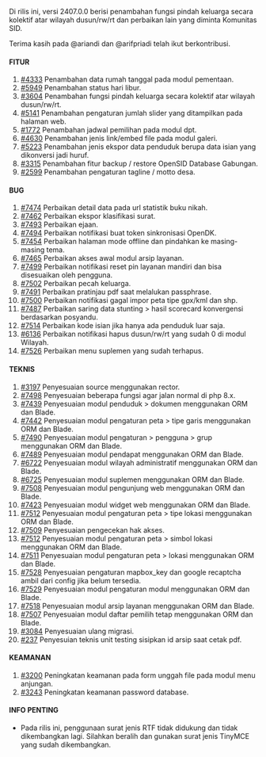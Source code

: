 Di rilis ini, versi 2407.0.0 berisi penambahan fungsi pindah keluarga secara kolektif atar wilayah dusun/rw/rt dan perbaikan lain yang diminta Komunitas SID.

Terima kasih pada @ariandi dan @arifpriadi telah ikut berkontribusi.

#### FITUR
1. [#4333](https://github.com/OpenSID/OpenSID/issues/4333) Penambahan data rumah tanggal pada modul pementaan.
2. [#5949](https://github.com/OpenSID/OpenSID/issues/5949) Penambahan status hari libur.
3. [#3604](https://github.com/OpenSID/OpenSID/issues/3604) Penambahan fungsi pindah keluarga secara kolektif atar wilayah dusun/rw/rt.
4. [#5141](https://github.com/OpenSID/OpenSID/issues/5141) Penambahan pengaturan jumlah slider yang ditampilkan pada halaman web.
5. [#1772](https://github.com/OpenSID/OpenSID/issues/1772) Penambahan jadwal pemilihan pada modul dpt.
6. [#4630](https://github.com/OpenSID/OpenSID/issues/4630) Penambahan jenis link/embed file pada modul galeri.
7. [#5223](https://github.com/OpenSID/OpenSID/issues/5223) Penambahan jenis ekspor data penduduk berupa data isian yang dikonversi jadi huruf.
8. [#3315](https://github.com/OpenSID/OpenSID/issues/3315) Penambahan fitur backup / restore OpenSID Database Gabungan.
9. [#2599](https://github.com/OpenSID/OpenSID/issues/2599) Penambahan pengaturan tagline / motto desa.


#### BUG

1. [#7474](https://github.com/OpenSID/OpenSID/issues/7474) Perbaikan detail data pada url statistik buku nikah.
2. [#7462](https://github.com/OpenSID/OpenSID/issues/7462) Perbaikan ekspor klasifikasi surat.
3. [#7493](https://github.com/OpenSID/OpenSID/issues/7493) Perbaikan ejaan.
4. [#7494](https://github.com/OpenSID/OpenSID/issues/7494) Perbaikan notifikasi buat token sinkronisasi OpenDK.
5. [#7454](https://github.com/OpenSID/OpenSID/issues/7454) Perbaikan halaman mode offline dan pindahkan ke masing-masing tema.
6. [#7465](https://github.com/OpenSID/OpenSID/issues/7465) Perbaikan akses awal modul arsip layanan.
7. [#7499](https://github.com/OpenSID/OpenSID/issues/7499) Perbaikan notifikasi reset pin layanan mandiri dan bisa disesuaikan oleh pengguna.
8. [#7502](https://github.com/OpenSID/OpenSID/issues/7502) Perbaikan pecah keluarga.
9. [#7491](https://github.com/OpenSID/OpenSID/issues/7491) Perbaikan pratinjau pdf saat melalukan passphrase.
10. [#7500](https://github.com/OpenSID/OpenSID/issues/7500) Perbaikan notifikasi gagal impor peta tipe gpx/kml dan shp.
11. [#7487](https://github.com/OpenSID/OpenSID/issues/7487) Perbaikan saring data stunting > hasil scorecard konvergensi berdasarkan posyandu.
12. [#7514](https://github.com/OpenSID/OpenSID/issues/7514) Perbaikan kode isian jika hanya ada penduduk luar saja.
13. [#6136](https://github.com/OpenSID/OpenSID/issues/6136) Perbaikan notifikasi hapus dusun/rw/rt yang sudah 0 di modul Wilayah.
14. [#7526](https://github.com/OpenSID/OpenSID/issues/7526) Perbaikan menu suplemen yang sudah terhapus.


#### TEKNIS

1. [#3197](https://github.com/OpenSID/premium/issues/3197) Penyesuaian source menggunakan rector.
2. [#7498](https://github.com/OpenSID/OpenSID/issues/7498) Penyesuaian beberapa fungsi agar jalan normal di php 8.x.
3. [#7439](https://github.com/OpenSID/OpenSID/issues/7439) Penyesuaian modul penduduk > dokumen menggunakan ORM dan Blade.
4. [#7442](https://github.com/OpenSID/OpenSID/issues/7442) Penyesuaian modul pengaturan peta > tipe garis menggunakan ORM dan Blade.
5. [#7490](https://github.com/OpenSID/OpenSID/issues/7490) Penyesuaian modul pengaturan > pengguna > grup menggunakan ORM dan Blade.
6. [#7489](https://github.com/OpenSID/OpenSID/issues/7489) Penyesuaian modul pendapat menggunakan ORM dan Blade.
7. [#6722](https://github.com/OpenSID/OpenSID/issues/6722) Penyesuaian modul wilayah administratif menggunakan ORM dan Blade.
8. [#6725](https://github.com/OpenSID/OpenSID/issues/6725) Penyesuaian modul suplemen menggunakan ORM dan Blade.
9. [#7508](https://github.com/OpenSID/OpenSID/issues/7508) Penyesuaian modul pengunjung web menggunakan ORM dan Blade.
10. [#7423](https://github.com/OpenSID/OpenSID/issues/7423) Penyesuaian modul widget web menggunakan ORM dan Blade.
11. [#7512](https://github.com/OpenSID/OpenSID/issues/7512) Penyesuaian modul pengaturan peta > tipe lokasi menggunakan ORM dan Blade.
12. [#7509](https://github.com/OpenSID/OpenSID/issues/7509) Penyesuaian pengecekan hak akses.
13. [#7512](https://github.com/OpenSID/OpenSID/issues/7512) Penyesuaian modul pengaturan peta > simbol lokasi menggunakan ORM dan Blade.
14. [#7511](https://github.com/OpenSID/OpenSID/issues/7511) Penyesuaian modul pengaturan peta > lokasi menggunakan ORM dan Blade.
15. [#7528](https://github.com/OpenSID/OpenSID/issues/7528) Penyesuaian pengaturan mapbox_key dan google recaptcha ambil dari config jika belum tersedia.
16. [#7529](https://github.com/OpenSID/OpenSID/issues/7529) Penyesuaian modul pengaturan modul menggunakan ORM dan Blade.
17. [#7518](https://github.com/OpenSID/OpenSID/issues/7518) Penyesuaian modul arsip layanan menggunakan ORM dan Blade.
18. [#7507](https://github.com/OpenSID/OpenSID/issues/7507) Penyesuaian modul daftar pemilih tetap menggunakan ORM dan Blade.
19. [#3084](https://github.com/OpenSID/premium/issues/3084) Penyesuaian ulang migrasi.
20. [#237](https://github.com/OpenSID/opensid-api/issues/237) Penyesuian teknis unit testing sisipkan id arsip saat cetak pdf.


#### KEAMANAN

1. [#3200](https://github.com/OpenSID/premium/issues/3200) Peningkatan keamanan pada form unggah file pada modul menu anjungan.
2. [#3243](https://github.com/OpenSID/premium/issues/3243) Peningkatan keamanan password database.


#### INFO PENTING
- Pada rilis ini, penggunaan surat jenis RTF tidak didukung dan tidak dikembangkan lagi. Silahkan beralih dan gunakan surat jenis TinyMCE yang sudah dikembangkan.